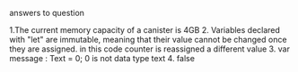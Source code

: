 answers to question

1.The current memory capacity of a canister is 4GB
2. Variables declared with "let" are immutable, meaning that their value cannot be changed once they are assigned.
in this code counter is reassigned a different value
3. var message : Text = 0; 0 is not data type text
4. false
